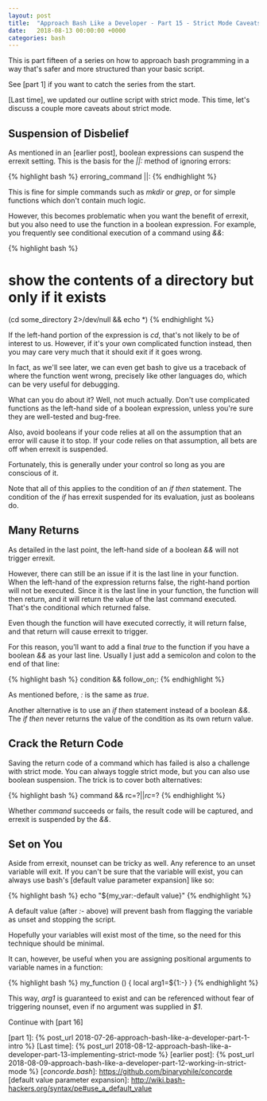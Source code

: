 ```yaml
---
layout: post
title:  "Approach Bash Like a Developer - Part 15 - Strict Mode Caveats"
date:   2018-08-13 00:00:00 +0000
categories: bash
---
```


This is part fifteen of a series on how to approach bash programming in
a way that's safer and more structured than your basic script.

See [part 1] if you want to catch the series from the start.

[Last time], we updated our outline script with strict mode.  This time,
let's discuss a couple more caveats about strict mode.

Suspension of Disbelief
-----------------------

As mentioned in an [earlier post], boolean expressions can suspend the
errexit setting.  This is the basis for the *||:* method of ignoring
errors:

{% highlight bash %}
erroring_command ||:
{% endhighlight %}

This is fine for simple commands such as *mkdir* or *grep*, or for
simple functions which don't contain much logic.

However, this becomes problematic when you want the benefit of errexit,
but you also need to use the function in a boolean expression.  For
example, you frequently see conditional execution of a command using
*&&*:

{% highlight bash %}
# show the contents of a directory but only if it exists
(cd some_directory 2>/dev/null && echo *)
{% endhighlight %}

If the left-hand portion of the expression is *cd*, that's not likely to
be of interest to us.  However, if it's your own complicated function
instead, then you may care very much that it should exit if it goes
wrong.

In fact, as we'll see later, we can even get bash to give us a traceback
of where the function went wrong, precisely like other languages do,
which can be very useful for debugging.

What can you do about it?  Well, not much actually.  Don't use
complicated functions as the left-hand side of a boolean expression,
unless you're sure they are well-tested and bug-free.

Also, avoid booleans if your code relies at all on the assumption that
an error will cause it to stop.  If your code relies on that assumption,
all bets are off when errexit is suspended.

Fortunately, this is generally under your control so long as you are
conscious of it.

Note that all of this applies to the condition of an *if then*
statement.  The condition of the *if* has errexit suspended for its
evaluation, just as booleans do.

Many Returns
------------

As detailed in the last point, the left-hand side of a boolean *&&* will
not trigger errexit.

However, there can still be an issue if it is the last line in your
function.  When the left-hand of the expression returns false, the
right-hand portion will not be executed.  Since it is the last line in
your function, the function will then return, and it will return the
value of the last command executed. That's the conditional which
returned false.

Even though the function will have executed correctly, it will return
false, and that return will cause errexit to trigger.

For this reason, you'll want to add a final *true* to the function if
you have a boolean *&&* as your last line.  Usually I just add a
semicolon and colon to the end of that line:

{% highlight bash %}
condition && follow_on;:
{% endhighlight %}

As mentioned before, *:* is the same as *true*.

Another alternative is to use an *if then* statement instead of a
boolean *&&*.  The *if then* never returns the value of the condition as
its own return value.

Crack the Return Code
---------------------

Saving the return code of a command which has failed is also a challenge
with strict mode.  You can always toggle strict mode, but you can also
use boolean suspension.  The trick is to cover both alternatives:

{% highlight bash %}
command && rc=$? || rc=$?
{% endhighlight %}

Whether *command* succeeds or fails, the result code will be captured,
and errexit is suspended by the *&&*.

Set on You
----------

Aside from errexit, nounset can be tricky as well.  Any reference to an
unset variable will exit.  If you can't be sure that the variable will
exist, you can always use bash's [default value parameter expansion]
like so:

{% highlight bash %}
echo "${my_var:-default value}"
{% endhighlight %}

A default value (after *:-* above) will prevent bash from flagging the
variable as unset and stopping the script.

Hopefully your variables will exist most of the time, so the need for
this technique should be minimal.

It can, however, be useful when you are assigning positional arguments
to variable names in a function:

{% highlight bash %}
my_function () {
  local arg1=${1:-}
}
{% endhighlight %}

This way, *arg1* is guaranteed to exist and can be referenced without
fear of triggering nounset, even if no argument was supplied in *$1*.

Continue with [part 16]

  [part 1]:       {% post_url 2018-07-26-approach-bash-like-a-developer-part-1-intro                      %}
  [Last time]:    {% post_url 2018-08-12-approach-bash-like-a-developer-part-13-implementing-strict-mode  %}
  [earlier post]: {% post_url 2018-08-09-approach-bash-like-a-developer-part-12-working-in-strict-mode    %}
  [*concorde.bash*]: https://github.com/binaryphile/concorde
  [default value parameter expansion]: http://wiki.bash-hackers.org/syntax/pe#use_a_default_value
